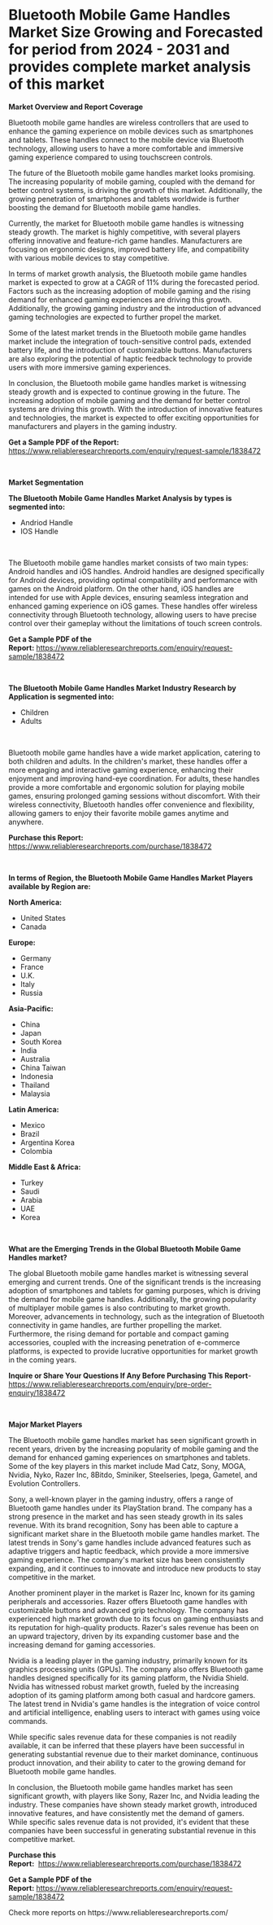 <p><h1>Bluetooth Mobile Game Handles Market Size Growing and Forecasted for period from 2024 - 2031 and provides complete market analysis of this market</h1></p><p><strong>Market Overview and Report Coverage</strong></p>
<p><p>Bluetooth mobile game handles are wireless controllers that are used to enhance the gaming experience on mobile devices such as smartphones and tablets. These handles connect to the mobile device via Bluetooth technology, allowing users to have a more comfortable and immersive gaming experience compared to using touchscreen controls.</p><p>The future of the Bluetooth mobile game handles market looks promising. The increasing popularity of mobile gaming, coupled with the demand for better control systems, is driving the growth of this market. Additionally, the growing penetration of smartphones and tablets worldwide is further boosting the demand for Bluetooth mobile game handles.</p><p>Currently, the market for Bluetooth mobile game handles is witnessing steady growth. The market is highly competitive, with several players offering innovative and feature-rich game handles. Manufacturers are focusing on ergonomic designs, improved battery life, and compatibility with various mobile devices to stay competitive.</p><p>In terms of market growth analysis, the Bluetooth mobile game handles market is expected to grow at a CAGR of 11% during the forecasted period. Factors such as the increasing adoption of mobile gaming and the rising demand for enhanced gaming experiences are driving this growth. Additionally, the growing gaming industry and the introduction of advanced gaming technologies are expected to further propel the market.</p><p>Some of the latest market trends in the Bluetooth mobile game handles market include the integration of touch-sensitive control pads, extended battery life, and the introduction of customizable buttons. Manufacturers are also exploring the potential of haptic feedback technology to provide users with more immersive gaming experiences.</p><p>In conclusion, the Bluetooth mobile game handles market is witnessing steady growth and is expected to continue growing in the future. The increasing adoption of mobile gaming and the demand for better control systems are driving this growth. With the introduction of innovative features and technologies, the market is expected to offer exciting opportunities for manufacturers and players in the gaming industry.</p></p>
<p><strong>Get a Sample PDF of the Report:</strong> <a href="https://www.reliableresearchreports.com/enquiry/request-sample/1838472">https://www.reliableresearchreports.com/enquiry/request-sample/1838472</a></p>
<p>&nbsp;</p>
<p><strong>Market Segmentation</strong></p>
<p><strong>The Bluetooth Mobile Game Handles Market Analysis by types is segmented into:</strong></p>
<p><ul><li>Andriod Handle</li><li>IOS Handle</li></ul></p>
<p>&nbsp;</p>
<p><p>The Bluetooth mobile game handles market consists of two main types: Android handles and iOS handles. Android handles are designed specifically for Android devices, providing optimal compatibility and performance with games on the Android platform. On the other hand, iOS handles are intended for use with Apple devices, ensuring seamless integration and enhanced gaming experience on iOS games. These handles offer wireless connectivity through Bluetooth technology, allowing users to have precise control over their gameplay without the limitations of touch screen controls.</p></p>
<p><strong>Get a Sample PDF of the Report:</strong>&nbsp;<a href="https://www.reliableresearchreports.com/enquiry/request-sample/1838472">https://www.reliableresearchreports.com/enquiry/request-sample/1838472</a></p>
<p>&nbsp;</p>
<p><strong>The Bluetooth Mobile Game Handles Market Industry Research by Application is segmented into:</strong></p>
<p><ul><li>Children</li><li>Adults</li></ul></p>
<p>&nbsp;</p>
<p><p>Bluetooth mobile game handles have a wide market application, catering to both children and adults. In the children's market, these handles offer a more engaging and interactive gaming experience, enhancing their enjoyment and improving hand-eye coordination. For adults, these handles provide a more comfortable and ergonomic solution for playing mobile games, ensuring prolonged gaming sessions without discomfort. With their wireless connectivity, Bluetooth handles offer convenience and flexibility, allowing gamers to enjoy their favorite mobile games anytime and anywhere.</p></p>
<p><strong>Purchase this Report:</strong>&nbsp; <a href="https://www.reliableresearchreports.com/purchase/1838472">https://www.reliableresearchreports.com/purchase/1838472</a></p>
<p>&nbsp;</p>
<p><strong>In terms of Region, the Bluetooth Mobile Game Handles Market Players available by Region are:</strong></p>
<p>
    <p> <strong> North America: </strong>
        <ul>
            <li>United States</li>
            <li>Canada</li>
        </ul>
        </p> 
    <p> <strong> Europe: </strong>
        <ul>
            <li>Germany</li>
            <li>France</li>
            <li>U.K.</li>
            <li>Italy</li>
            <li>Russia</li>
        </ul>
        </p> 
    <p> <strong> Asia-Pacific: </strong>
        <ul>
            <li>China</li>
            <li>Japan</li>
            <li>South Korea</li>
            <li>India</li>
            <li>Australia</li>
            <li>China Taiwan</li>
            <li>Indonesia</li>
            <li>Thailand</li>
            <li>Malaysia</li>
        </ul>
        </p> 
    <p> <strong> Latin America: </strong>
        <ul>
            <li>Mexico</li>
            <li>Brazil</li>
            <li>Argentina Korea</li>
            <li>Colombia</li>
        </ul>
        </p> 
    <p> <strong> Middle East & Africa: </strong>
        <ul>
            <li>Turkey</li>
            <li>Saudi</li>
            <li>Arabia</li>
            <li>UAE</li>
            <li>Korea</li>
        </ul>
    </p>
    </p>
<p>&nbsp;</p>
<p><strong>What are the Emerging Trends in the Global Bluetooth Mobile Game Handles market?</strong></p>
<p><p>The global Bluetooth mobile game handles market is witnessing several emerging and current trends. One of the significant trends is the increasing adoption of smartphones and tablets for gaming purposes, which is driving the demand for mobile game handles. Additionally, the growing popularity of multiplayer mobile games is also contributing to market growth. Moreover, advancements in technology, such as the integration of Bluetooth connectivity in game handles, are further propelling the market. Furthermore, the rising demand for portable and compact gaming accessories, coupled with the increasing penetration of e-commerce platforms, is expected to provide lucrative opportunities for market growth in the coming years.</p></p>
<p><strong>Inquire or Share Your Questions If Any Before Purchasing This Report</strong>- <a href="https://www.reliableresearchreports.com/enquiry/pre-order-enquiry/1838472">https://www.reliableresearchreports.com/enquiry/pre-order-enquiry/1838472</a></p>
<p>&nbsp;</p>
<p><strong>Major Market Players</strong></p>
<p><p>The Bluetooth mobile game handles market has seen significant growth in recent years, driven by the increasing popularity of mobile gaming and the demand for enhanced gaming experiences on smartphones and tablets. Some of the key players in this market include Mad Catz, Sony, MOGA, Nvidia, Nyko, Razer Inc, 8Bitdo, Sminiker, Steelseries, Ipega, Gametel, and Evolution Controllers.</p><p>Sony, a well-known player in the gaming industry, offers a range of Bluetooth game handles under its PlayStation brand. The company has a strong presence in the market and has seen steady growth in its sales revenue. With its brand recognition, Sony has been able to capture a significant market share in the Bluetooth mobile game handles market. The latest trends in Sony's game handles include advanced features such as adaptive triggers and haptic feedback, which provide a more immersive gaming experience. The company's market size has been consistently expanding, and it continues to innovate and introduce new products to stay competitive in the market.</p><p>Another prominent player in the market is Razer Inc, known for its gaming peripherals and accessories. Razer offers Bluetooth game handles with customizable buttons and advanced grip technology. The company has experienced high market growth due to its focus on gaming enthusiasts and its reputation for high-quality products. Razer's sales revenue has been on an upward trajectory, driven by its expanding customer base and the increasing demand for gaming accessories.</p><p>Nvidia is a leading player in the gaming industry, primarily known for its graphics processing units (GPUs). The company also offers Bluetooth game handles designed specifically for its gaming platform, the Nvidia Shield. Nvidia has witnessed robust market growth, fueled by the increasing adoption of its gaming platform among both casual and hardcore gamers. The latest trend in Nvidia's game handles is the integration of voice control and artificial intelligence, enabling users to interact with games using voice commands.</p><p>While specific sales revenue data for these companies is not readily available, it can be inferred that these players have been successful in generating substantial revenue due to their market dominance, continuous product innovation, and their ability to cater to the growing demand for Bluetooth mobile game handles.</p><p>In conclusion, the Bluetooth mobile game handles market has seen significant growth, with players like Sony, Razer Inc, and Nvidia leading the industry. These companies have shown steady market growth, introduced innovative features, and have consistently met the demand of gamers. While specific sales revenue data is not provided, it's evident that these companies have been successful in generating substantial revenue in this competitive market.</p></p>
<p><strong>Purchase this Report:</strong>&nbsp;&nbsp;<a href="https://www.reliableresearchreports.com/purchase/1838472">https://www.reliableresearchreports.com/purchase/1838472</a></p>
<p></p>
<p><strong>Get a Sample PDF of the Report:</strong>&nbsp;<a href="https://www.reliableresearchreports.com/enquiry/request-sample/1838472">https://www.reliableresearchreports.com/enquiry/request-sample/1838472</a></p>
<p>Check more reports on https://www.reliableresearchreports.com/</p>